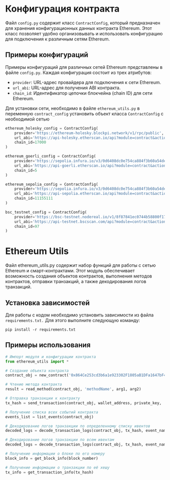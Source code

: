 # Конфигурация контракта

Файл `config.py` содержит класс `ContractConfig`, который предназначен для хранения конфигурационных данных контракта Ethereum. Этот класс позволяет удобно организовывать и использовать конфигурацию для подключения к различным сетям Ethereum.

## Примеры конфигураций

Примеры конфигураций для различных сетей Ethereum представлены в файле `config.py`. Каждая конфигурация состоит из трех атрибутов:

- `provider`: URL-адрес провайдера для подключения к сети Ethereum.
- `url_abi`: URL-адрес для получения ABI контракта.
- `chain_id`: Идентификатор цепочки блокчейна (chain ID) для сети Ethereum.

Для установки сети, необходимо в файле `ethereum_utils.py` в переменную `contract_config` установить объект класса `ContractConfig` с необходимой сетью

```python
ethereum_holesky_config = ContractConfig(
    provider='https://ethereum-holesky.blockpi.network/v1/rpc/public',
    url_abi='https://api-holesky.etherscan.io/api?module=contract&action=getabi&address=',
    chain_id=17000
)

ethereum_goerli_config = ContractConfig(
    provider='https://sepolia.infura.io/v3/0d6408dc0e754ca884f3b60a54de3228',
    url_abi='https://api-goerli.etherscan.io/api?module=contract&action=getabi&address=',
    chain_id=5
)

ethereum_sepolia_config = ContractConfig(
    provider='https://sepolia.infura.io/v3/0d6408dc0e754ca884f3b60a54de3228',
    url_abi='https://api-sepolia.etherscan.io/api?module=contract&action=getabi&address=',
    chain_id=11155111
)

bsc_testnet_config = ContractConfig(
    provider='https://bsc-testnet.nodereal.io/v1/8f87841ec0744b58800f17e1832bee38',
    url_abi='https://api-testnet.bscscan.com/api?module=contract&action=getabi&address=',
    chain_id=97
)
```
# Ethereum Utils

Файл ethereum_utils.py содержит набор функций для работы с сетью Ethereum и смарт-контрактами. Этот модуль обеспечивает возможность создания объектов контрактов, выполнения методов контрактов, отправки транзакций, а также декодирования логов транзакций.

## Установка зависимостей

Для работы с кодом необходимо установить зависимости из файла `requirements.txt.` Для этого выполните следующую команду:

`pip install -r requirements.txt`

## Примеры использования

```python
# Импорт модуля и конфигурации контракта
from ethereum_utils import *

# Создание объекта контракта
contract_obj = new_contract('0x864Ce253cd3b6a1e923302F1805aB1DFa1647bF4')

# Чтение метода контракта
result = read_method(contract_obj, 'methodName', arg1, arg2)

# Отправка транзакции к контракту
tx_hash = send_transaction(contract_obj, wallet_address, private_key, 'methodName', arg1, arg2)

# Получение списка всех событий контракта
events_list = list_events(contract_obj)

# Декодирование логов транзакции по определенному списку ивентов
decoded_logs = decode_transaction_logs(contract_obj, tx_hash, event_names=['Event1', 'Event2'])

# Декодирование логов транзакции по всем ивентам
decoded_logs = decode_transaction_logs(contract_obj, tx_hash, event_names=['Event1', 'Event2'])

# Получение информации о блоке по его номеру
block_info = get_block_info(block_number)

# Получение информации о транзакции по её хешу
tx_info = get_transaction_info(tx_hash)

```
